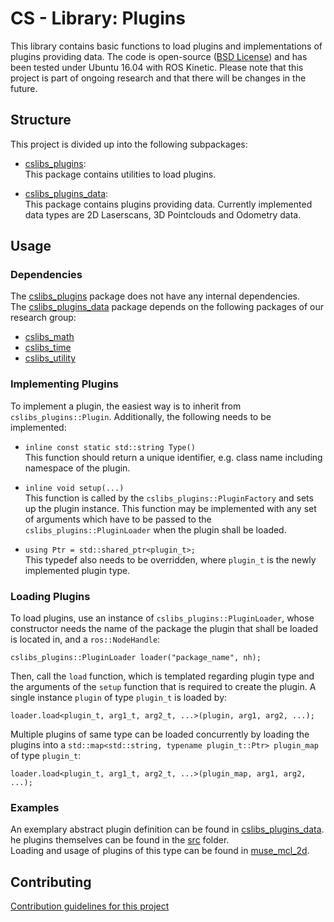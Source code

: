 # CS - Library: Plugins
This library contains basic functions to load plugins and implementations of plugins providing data. The code is open-source ([BSD License](LICENSE)) and has been tested under Ubuntu 16.04 with ROS Kinetic. Please note that this project is part of ongoing research and that there will be changes in the future.

## Structure
This project is divided up into the following subpackages:

* [cslibs\_plugins](cslibs_plugins/):<br>
    This package contains utilities to load plugins.

* [cslibs\_plugins\_data](cslibs_plugins_data/):<br>
    This package contains plugins providing data. Currently implemented data types are 2D Laserscans, 3D Pointclouds and Odometry data.

## Usage

### Dependencies

The [cslibs\_plugins](cslibs_plugins/) package does not have any internal dependencies.
<br>
The [cslibs\_plugins\_data](cslibs_plugins_data/) package depends on the following packages of our research group:

* [cslibs\_math](https://github.com/cogsys-tuebingen/cslibs_math)
* [cslibs\_time](https://github.com/cogsys-tuebingen/cslibs_time)
* [cslibs\_utility](https://github.com/cogsys-tuebingen/cslibs_utility)

### Implementing Plugins
To implement a plugin, the easiest way is to inherit from ``cslibs_plugins::Plugin``. Additionally, the following needs to be implemented:

*   ```inline const static std::string Type()```<br>
    This function should return a unique identifier, e.g. class name including namespace of the plugin.

*  ```inline void setup(...)```<br>
    This function is called by the ``cslibs_plugins::PluginFactory`` and sets up the plugin instance. This function may be implemented with any set of arguments which have to be passed to the ``cslibs_plugins::PluginLoader`` when the plugin shall be loaded.

* ```using Ptr = std::shared_ptr<plugin_t>;```<br>
    This typedef also needs to be overridden, where ``plugin_t`` is the newly implemented plugin type.

### Loading Plugins
To load plugins, use an instance of ``cslibs_plugins::PluginLoader``, whose constructor needs the name of the package the plugin that shall be loaded is located in, and a ``ros::NodeHandle``:

    cslibs_plugins::PluginLoader loader("package_name", nh);

Then, call the ``load`` function, which is templated regarding plugin type and the arguments of the ``setup`` function that is required to create the plugin. A single instance ``plugin`` of type ``plugin_t`` is loaded by:

    loader.load<plugin_t, arg1_t, arg2_t, ...>(plugin, arg1, arg2, ...);

Multiple plugins of same type can be loaded concurrently by loading the plugins into a ``std::map<std::string, typename plugin_t::Ptr> plugin_map`` of type ``plugin_t``:

    loader.load<plugin_t, arg1_t, arg2_t, ...>(plugin_map, arg1, arg2, ...);

### Examples
An exemplary abstract plugin definition can be found in [cslibs\_plugins\_data](cslibs_plugins_data/include/cslibs_plugins_data/data_provider_2d.hpp).<br>
he plugins themselves can be found in the [src](cslibs_plugins_data/src/) folder.<br>
Loading and usage of plugins of this type can be found in [muse\_mcl\_2d](https://github.com/cogsys-tuebingen/muse_mcl_2d/blob/c718bdf4ef9a2c308ce53549c18531664da4b818/muse_mcl_2d/src/node/muse_mcl_2d_node.cpp#L150).

## Contributing
[Contribution guidelines for this project](CONTRIBUTING.md)